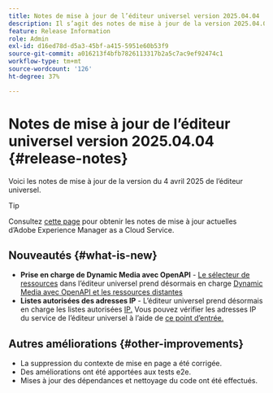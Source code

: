 ```yaml
---
title: Notes de mise à jour de l’éditeur universel version 2025.04.04
description: Il s’agit des notes de mise à jour de la version 2025.04.04 de l’éditeur universel.
feature: Release Information
role: Admin
exl-id: d16ed78d-d5a3-45bf-a415-5951e60b53f9
source-git-commit: a016213f4bfb7826113317b2a5c7ac9ef92474c1
workflow-type: tm+mt
source-wordcount: '126'
ht-degree: 37%

---
```



# Notes de mise à jour de l’éditeur universel version 2025.04.04 {#release-notes}

Voici les notes de mise à jour de la version du 4 avril 2025 de l’éditeur universel.

>[!TIP]
>
>Consultez [cette page](/help/release-notes/release-notes-cloud/release-notes-current.md) pour obtenir les notes de mise à jour actuelles d’Adobe Experience Manager as a Cloud Service.

## Nouveautés {#what-is-new}

* **Prise en charge de Dynamic Media avec OpenAPI** - [Le sélecteur de ressources](/help/assets/overview-asset-selector.md#repository-switcher) dans l’éditeur universel prend désormais en charge [Dynamic Media avec OpenAPI et les ressources distantes](/help/assets/integrate-remote-approved-assets-with-sites.md)
* **Listes autorisées des adresses IP** - L’éditeur universel prend désormais en charge les listes autorisées [IP.](/help/implementing/cloud-manager/ip-allow-lists/introduction.md) Vous pouvez vérifier les adresses IP du service de l’éditeur universel à l’aide de [ce point d’entrée.](http://universal-editor-service.adobe.io/ip-ranges)

## Autres améliorations {#other-improvements}

* La suppression du contexte de mise en page a été corrigée.
* Des améliorations ont été apportées aux tests e2e.
* Mises à jour des dépendances et nettoyage du code ont été effectués.
